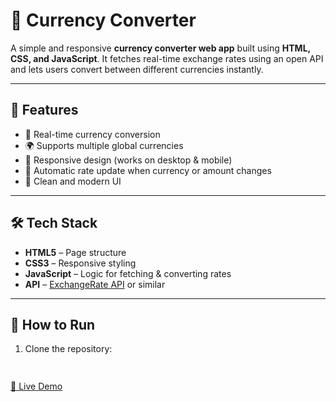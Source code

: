 # 💱 Currency Converter

A simple and responsive **currency converter web app** built using **HTML, CSS, and JavaScript**. It fetches real-time exchange rates using an open API and lets users convert between different currencies instantly.

---

## 🌟 Features

- 🔁 Real-time currency conversion
- 🌍 Supports multiple global currencies
- 📱 Responsive design (works on desktop & mobile)
- 🧮 Automatic rate update when currency or amount changes
- 🎨 Clean and modern UI

---

## 🛠️ Tech Stack

- **HTML5** – Page structure
- **CSS3** – Responsive styling
- **JavaScript** – Logic for fetching & converting rates
- **API** – [ExchangeRate API](https://www.exchangerate-api.com/) or similar

---

## 🔧 How to Run

1. Clone the repository:
   ```bash
 
[🔗 Live Demo](https://abhi2214.github.io/currency-convert/)  
